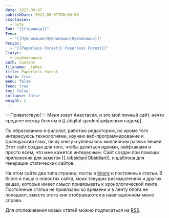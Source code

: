 ```yaml
---
date: 2023-09-07
publishDate: 2023-09-07T00:00:00
cssclasses:
  - note
Тип: "[[Страницы]]"
Тема:
  - "[[Публикации/Публикации|Публикации]]"
Ресурс:
  - "[[Paperless Forest|🌱 Paperless Forest]]"
Статус:
  - опубликовано
path: content
filename: _index
title: Paperless forest
share: true
menu: false
feed: true
toc: false
collapse: false
weight: 1
---
```


✨ Приветствую! ✨ Меня зовут Анастасия, и это мой личный сайт, нечто среднее между блогом и [[./digital-garden|цифровым садом]]. 

По образованию я филолог, работаю редактором, но кроме того интересуюсь технологиями, изучаю веб-программирование и французский язык, пишу книгу и увлекаюсь миллионом разных вещей. Этот сайт создан для того, чтобы делиться идеями, лайфхаками и просто всем, что мне кажется интересным. Сайт создан при помощи приложения для заметок [[./obsidian|Obsidian]], и шаблона для генерации статических сайтов.

На этом сайте два типа страниц: посты в [блоге](https://paperless-forest.ru/blog/) и постоянные статьи. В блоге я пишу о новостях сайта, моих текущих размышлениях и других вещах, которые имеет смысл привязывать к хронологической ленте. Постоянные статьи не привязаны ко времени и в ленту блога не попадают, вместо этого они отображаются в навигационном меню справа.

Для отслеживания новых статей можно подписаться на [RSS](https://paperless-forest.ru/index.xml).



